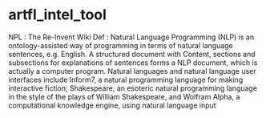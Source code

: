 # artfl_intel_tool
NPL : The Re-Invent
Wiki Def : Natural Language Programming (NLP) is an ontology-assisted way of programming in terms of natural language sentences, e.g. English. A structured document with Content, sections and subsections for explanations of sentences forms a NLP document, which is actually a computer program. Natural languages and natural language user interfaces include Inform7, a natural programming language for making interactive fiction; Shakespeare, an esoteric natural programming language in the style of the plays of William Shakespeare, and Wolfram Alpha, a computational knowledge engine, using natural language input
